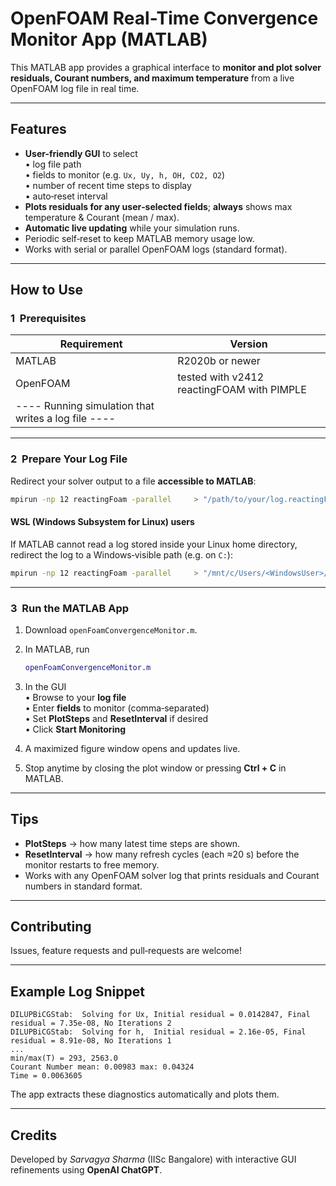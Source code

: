 # OpenFOAM Real-Time Convergence Monitor App (MATLAB)

This MATLAB app provides a graphical interface to **monitor and plot solver residuals, Courant numbers, and maximum temperature** from a live OpenFOAM log file in real time.

---

## Features

- **User-friendly GUI** to select  
  • log file path  
  • fields to monitor (e.g. `Ux, Uy, h, OH, CO2, O2`)  
  • number of recent time steps to display  
  • auto‑reset interval  
- **Plots residuals for any user‑selected fields**; **always** shows max temperature & Courant (mean / max).  
- **Automatic live updating** while your simulation runs.  
- Periodic self‑reset to keep MATLAB memory usage low.  
- Works with serial or parallel OpenFOAM logs (standard format).

---

## How to Use

### 1  Prerequisites

| Requirement | 					Version 				|
|-------------|---------------------------------------------|
| MATLAB      | R2020b or newer 							|
| OpenFOAM    | tested with v2412 reactingFOAM with PIMPLE	|
| ---- Running simulation that writes a log file 	   ---- |

---

### 2  Prepare Your Log File

Redirect your solver output to a file **accessible to MATLAB**:

```bash
mpirun -np 12 reactingFoam -parallel     > "/path/to/your/log.reactingFoam" 2>&1
```

#### WSL (Windows Subsystem for Linux) users
If MATLAB cannot read a log stored inside your Linux home directory, redirect the log to a Windows‑visible path (e.g. on `C:`):

```bash
mpirun -np 12 reactingFoam -parallel     > "/mnt/c/Users/<WindowsUser>/Desktop/log.reactingFoam" 2>&1
```

---

### 3  Run the MATLAB App

1. Download `openFoamConvergenceMonitor.m`.
2. In MATLAB, run

   ```matlab
   openFoamConvergenceMonitor.m
   ```

3. In the GUI  
   • Browse to your **log file**  
   • Enter **fields** to monitor (comma‑separated)  
   • Set **PlotSteps** and **ResetInterval** if desired  
   • Click **Start Monitoring**

4. A maximized figure window opens and updates live.  
5. Stop anytime by closing the plot window or pressing **Ctrl + C** in MATLAB.

---

## Tips

- **PlotSteps** → how many latest time steps are shown.  
- **ResetInterval** → how many refresh cycles (each ≈20 s) before the monitor restarts to free memory.  
- Works with any OpenFOAM solver log that prints residuals and Courant numbers in standard format.

---

## Contributing

Issues, feature requests and pull‑requests are welcome!

---

## Example Log Snippet

```text
DILUPBiCGStab:  Solving for Ux, Initial residual = 0.0142847, Final residual = 7.35e-08, No Iterations 2
DILUPBiCGStab:  Solving for h,  Initial residual = 2.16e-05, Final residual = 8.91e-08, No Iterations 1
...
min/max(T) = 293, 2563.0
Courant Number mean: 0.00983 max: 0.04324
Time = 0.0063605
```

The app extracts these diagnostics automatically and plots them.

---

## Credits

Developed by *Sarvagya Sharma* (IISc Bangalore) with interactive GUI refinements using **OpenAI ChatGPT**.
